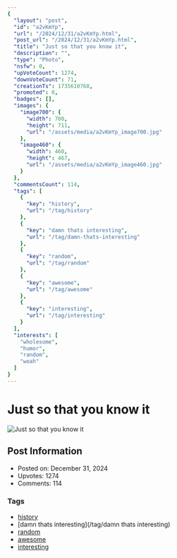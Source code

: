 ```yaml
---
{
  "layout": "post",
  "id": "a2vKmYp",
  "url": "/2024/12/31/a2vKmYp.html",
  "post_url": "/2024/12/31/a2vKmYp.html",
  "title": "Just so that you know it",
  "description": "",
  "type": "Photo",
  "nsfw": 0,
  "upVoteCount": 1274,
  "downVoteCount": 71,
  "creationTs": 1735610768,
  "promoted": 0,
  "badges": [],
  "images": {
    "image700": {
      "width": 700,
      "height": 711,
      "url": "/assets/media/a2vKmYp_image700.jpg"
    },
    "image460": {
      "width": 460,
      "height": 467,
      "url": "/assets/media/a2vKmYp_image460.jpg"
    }
  },
  "commentsCount": 114,
  "tags": [
    {
      "key": "history",
      "url": "/tag/history"
    },
    {
      "key": "damn thats interesting",
      "url": "/tag/damn-thats-interesting"
    },
    {
      "key": "random",
      "url": "/tag/random"
    },
    {
      "key": "awesome",
      "url": "/tag/awesome"
    },
    {
      "key": "interesting",
      "url": "/tag/interesting"
    }
  ],
  "interests": [
    "wholesome",
    "humor",
    "random",
    "woah"
  ]
}
---
```


# Just so that you know it

![Just so that you know it](/assets/media/a2vKmYp_image700.jpg)

## Post Information

- Posted on: December 31, 2024
- Upvotes: 1274
- Comments: 114

### Tags

- [history](/tag/history)
- [damn thats interesting](/tag/damn thats interesting)
- [random](/tag/random)
- [awesome](/tag/awesome)
- [interesting](/tag/interesting)
